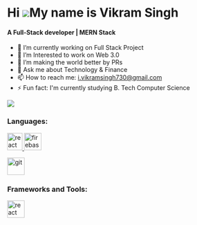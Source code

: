 Hi ![](https://user-images.githubusercontent.com/18350557/176309783-0785949b-9127-417c-8b55-ab5a4333674e.gif)My name is Vikram Singh
======================================================================================================================================
<h4>A Full-Stack developer | MERN Stack</h4>

- 🔭 I’m currently working on Full Stack Project
- 🌱 I’m Interested to work on Web 3.0
- 👯 I’m making the world better by PRs 
- 💬 Ask me about Technology & Finance
- 📫 How to reach me: i.vikramsingh730@gmail.com
- ⚡ Fun fact: I'm currently studying B. Tech Computer Science

<a href="https://www.github.com/iDevVikram" target="_blank" rel="noreferrer"><img
src="https://img.shields.io/github/followers/iDevVikram?logo=github&style=for-the-badge&color=0891b2&labelColor=1c1917" /></a>

<h3 align="left">Languages:</h3>
<p align="left"> 
  <a href="https://reactjs.org/" target="_blank" rel="noreferrer"> <img src="https://upload.wikimedia.org/wikipedia/commons/thumb/a/a7/React-icon.svg/2300px-React-icon.svg.png"  alt="react"width="35" height="40/> </a> 
  <a href="https: target="_blank" rel="noreferrer"> <img src="https://upload.wikimedia.org/wikipedia/commons/thumb/9/99/Unofficial_JavaScript_logo_2.svg/2048px-Unofficial_JavaScript_logo_2.svg.png" alt="firebase" width="40" height="40"/> </a>
  
  <a href="https:https://www.java.com/en/" target="_blank" rel="noreferrer"> <img src="https://cdn-icons-png.flaticon.com/512/226/226777.png" alt="git" width="40" height="40"/> </a>  </p>

<h3 align="left">Frameworks and Tools:</h3>
<p align="left"> <a href="https://reactjs.org/" target="_blank" rel="noreferrer"> <img src="https://upload.wikimedia.org/wikipedia/commons/thumb/a/a7/React-icon.svg/2300px-React-icon.svg.png" alt="react" width="40" height="40"/> </a>  </p>


